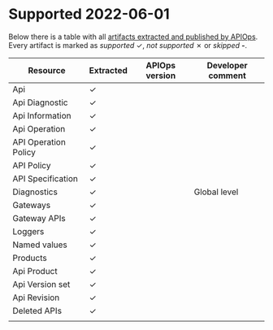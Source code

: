 # Supported  2022-06-01
Below there is a table with all [artifacts extracted and published by APIOps](https://docs.microsoft.com/en-us/rest/api/apimanagement/). Every artifact is marked as *supported* ✓, *not supported* ✗ or *skipped* **-**.

| Resource | Extracted | APIOps version | Developer comment |
|---|---|---|---|
| Api | ✓ |  | |
| Api Diagnostic | ✓ | | |
| Api Information | ✓ | | |
| Api Operation | ✓ | | |
| API Operation Policy | ✓ | | |
| API Policy | ✓ | | |
| API Specification | ✓ | | |
| Diagnostics | ✓ | | Global level |
| Gateways | ✓| | |
| Gateway APIs | ✓| | |
| Loggers | ✓ | | |
| Named values | ✓ | | |
| Products | ✓ | | |
| Api Product | ✓ | | |
| Api Version set | ✓ | | |
| Api Revision | ✓ | | |
| Deleted APIs | ✓ | | |
| |
